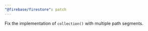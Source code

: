 ```yaml
---
"@firebase/firestore": patch
---
```


Fix the implementation of `collection()` with multiple path segments.
